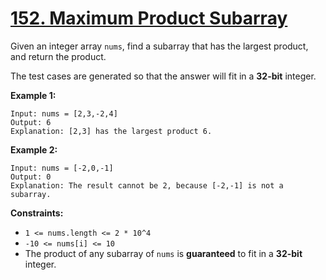 # [152. Maximum Product Subarray](https://leetcode.com/problems/maximum-product-subarray/description/)

Given an integer array `nums`, find a subarray that has the largest product, and return the product.

The test cases are generated so that the answer will fit in a **32-bit** integer.

**Example 1:**

```
Input: nums = [2,3,-2,4]
Output: 6
Explanation: [2,3] has the largest product 6.
```

**Example 2:**

```
Input: nums = [-2,0,-1]
Output: 0
Explanation: The result cannot be 2, because [-2,-1] is not a subarray.
```

**Constraints:**

- `1 <= nums.length <= 2 * 10^4`
- `-10 <= nums[i] <= 10`
- The product of any subarray of `nums` is **guaranteed** to fit in a **32-bit** integer.
